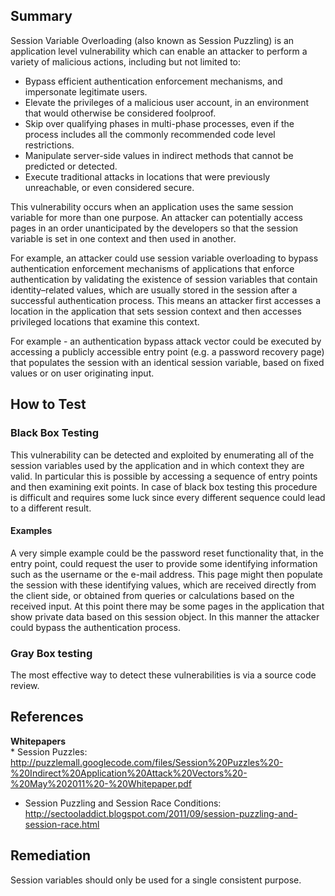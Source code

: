 Summary
-------

Session Variable Overloading (also known as Session Puzzling) is an application level vulnerability which can enable an attacker to perform a variety of malicious actions, including but not limited to:

-   Bypass efficient authentication enforcement mechanisms, and impersonate legitimate users.
-   Elevate the privileges of a malicious user account, in an environment that would otherwise be considered foolproof.
-   Skip over qualifying phases in multi-phase processes, even if the process includes all the commonly recommended code level restrictions.
-   Manipulate server-side values in indirect methods that cannot be predicted or detected.
-   Execute traditional attacks in locations that were previously unreachable, or even considered secure.

This vulnerability occurs when an application uses the same session variable for more than one purpose. An attacker can potentially access pages in an order unanticipated by the developers so that the session variable is set in one context and then used in another.

For example, an attacker could use session variable overloading to bypass authentication enforcement mechanisms of applications that enforce authentication by validating the existence of session variables that contain identity–related values, which are usually stored in the session after a successful authentication process. This means an attacker first accesses a location in the application that sets session context and then accesses privileged locations that examine this context.

For example - an authentication bypass attack vector could be executed by accessing a publicly accessible entry point (e.g. a password recovery page) that populates the session with an identical session variable, based on fixed values or on user originating input.

How to Test
-----------

### Black Box Testing

This vulnerability can be detected and exploited by enumerating all of the session variables used by the application and in which context they are valid. In particular this is possible by accessing a sequence of entry points and then examining exit points. In case of black box testing this procedure is difficult and requires some luck since every different sequence could lead to a different result.

#### Examples

A very simple example could be the password reset functionality that, in the entry point, could request the user to provide some identifying information such as the username or the e-mail address. This page might then populate the session with these identifying values, which are received directly from the client side, or obtained from queries or calculations based on the received input. At this point there may be some pages in the application that show private data based on this session object. In this manner the attacker could bypass the authentication process.

### Gray Box testing

The most effective way to detect these vulnerabilities is via a source code review.

References
----------

**Whitepapers**\
\* Session Puzzles: <http://puzzlemall.googlecode.com/files/Session%20Puzzles%20-%20Indirect%20Application%20Attack%20Vectors%20-%20May%202011%20-%20Whitepaper.pdf>

-   Session Puzzling and Session Race Conditions: <http://sectooladdict.blogspot.com/2011/09/session-puzzling-and-session-race.html>

Remediation
-----------

Session variables should only be used for a single consistent purpose.
